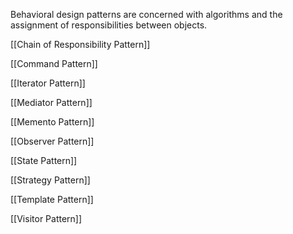 Behavioral design patterns are concerned with algorithms and the assignment of responsibilities between objects.

[[Chain of Responsibility Pattern]]

[[Command Pattern]]

[[Iterator Pattern]]

[[Mediator Pattern]]

[[Memento Pattern]]

[[Observer Pattern]]

[[State Pattern]]

[[Strategy Pattern]]

[[Template Pattern]]

[[Visitor Pattern]]